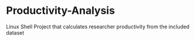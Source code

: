 # Productivity-Analysis
Linux Shell Project that calculates researcher productivity from the included dataset

